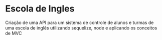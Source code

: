 # Escola de Ingles 
 Criação de uma API para um sistema de controle de alunos e turmas de uma escola de inglês utilizando sequelize, node e aplicando os conceitos de MVC